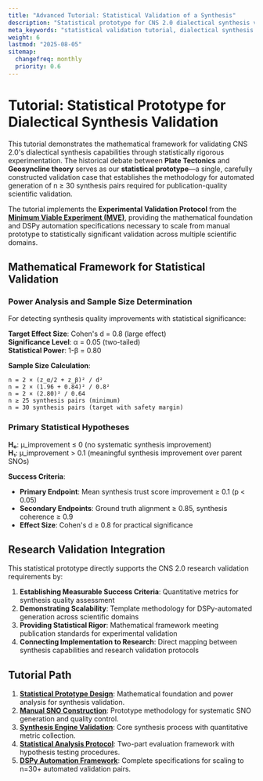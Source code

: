```yaml
---
title: "Advanced Tutorial: Statistical Validation of a Synthesis"
description: "Statistical prototype for CNS 2.0 dialectical synthesis validation"
meta_keywords: "statistical validation tutorial, dialectical synthesis example, plate tectonics AI, AI experimental design"
weight: 6
lastmod: "2025-08-05"
sitemap:
  changefreq: monthly
  priority: 0.6
---
```


# Tutorial: Statistical Prototype for Dialectical Synthesis Validation

This tutorial demonstrates the mathematical framework for validating CNS 2.0's dialectical synthesis capabilities through statistically rigorous experimentation. The historical debate between **Plate Tectonics** and **Geosyncline theory** serves as our **statistical prototype**—a single, carefully constructed validation case that establishes the methodology for automated generation of n ≥ 30 synthesis pairs required for publication-quality scientific validation.

The tutorial implements the **Experimental Validation Protocol** from the **[Minimum Viable Experiment (MVE)](/guides/cns-2.0-research-roadmap/chapter-2-minimum-viable-experiment/)**, providing the mathematical foundation and DSPy automation specifications necessary to scale from manual prototype to statistically significant validation across multiple scientific domains.

## Mathematical Framework for Statistical Validation

### Power Analysis and Sample Size Determination

For detecting synthesis quality improvements with statistical significance:

**Target Effect Size**: Cohen's d = 0.8 (large effect)  
**Significance Level**: α = 0.05 (two-tailed)  
**Statistical Power**: 1-β = 0.80  

**Sample Size Calculation**:
```
n = 2 × (z_α/2 + z_β)² / d²
n = 2 × (1.96 + 0.84)² / 0.8²
n = 2 × (2.80)² / 0.64
n ≥ 25 synthesis pairs (minimum)
n = 30 synthesis pairs (target with safety margin)
```

### Primary Statistical Hypotheses

**H₀**: μ_improvement ≤ 0 (no systematic synthesis improvement)  
**H₁**: μ_improvement > 0.1 (meaningful synthesis improvement over parent SNOs)

**Success Criteria**:
- **Primary Endpoint**: Mean synthesis trust score improvement ≥ 0.1 (p < 0.05)
- **Secondary Endpoints**: Ground truth alignment ≥ 0.85, synthesis coherence ≥ 0.9
- **Effect Size**: Cohen's d ≥ 0.8 for practical significance

## Research Validation Integration

This statistical prototype directly supports the CNS 2.0 research validation requirements by:

1. **Establishing Measurable Success Criteria**: Quantitative metrics for synthesis quality assessment
2. **Demonstrating Scalability**: Template methodology for DSPy-automated generation across scientific domains  
3. **Providing Statistical Rigor**: Mathematical framework meeting publication standards for experimental validation
4. **Connecting Implementation to Research**: Direct mapping between synthesis capabilities and research validation protocols

## Tutorial Path

1.  **[Statistical Prototype Design](./1-introduction/)**: Mathematical foundation and power analysis for synthesis validation.
2.  **[Manual SNO Construction](./2-building-the-sno/)**: Prototype methodology for systematic SNO generation and quality control.
3.  **[Synthesis Engine Validation](./3-running-the-synthesis/)**: Core synthesis process with quantitative metric collection.
4.  **[Statistical Analysis Protocol](./4-analyzing-the-results/)**: Two-part evaluation framework with hypothesis testing procedures.
5.  **[DSPy Automation Framework](./5-dspy-automation-framework/)**: Complete specifications for scaling to n=30+ automated validation pairs.